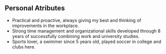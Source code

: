 ## Personal Atributes
* Practical and proactive, always giving my best and thinking of improvements in the workplace.
* Strong time management and organizational skills developed through 8 years of successfully combining work and university studies.
* Sports lover, a swimmer since 5 years old, played soccer in college and clubs here. 
